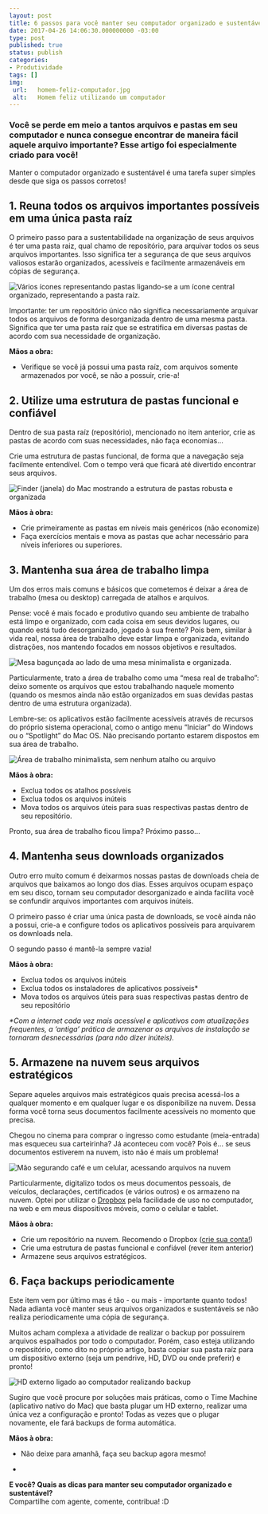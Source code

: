 ```yaml
---
layout: post
title: 6 passos para você manter seu computador organizado e sustentável
date: 2017-04-26 14:06:30.000000000 -03:00
type: post
published: true
status: publish
categories:
- Produtividade
tags: []
img:
 url:	homem-feliz-computador.jpg
 alt:	Homem feliz utilizando um computador
---
```


###  Você se perde em meio a tantos arquivos e pastas em seu computador e nunca consegue encontrar de maneira fácil aquele arquivo importante? Esse artigo foi especialmente criado para você!


Manter o computador organizado e sustentável é uma tarefa super simples desde que siga os passos corretos!
## 1. Reuna todos os arquivos importantes possíveis em uma única pasta raíz

O primeiro passo para a sustentabilidade na organização de seus arquivos é ter uma pasta raiz, qual chamo de repositório, para arquivar todos os seus arquivos importantes. Isso significa ter a segurança de que seus arquivos valiosos estarão organizados, acessíveis e facilmente armazenáveis em cópias de segurança.

<img src="{{ site.baseurl }}/assets/imgs/pasta-raiz.jpg" alt="Vários ícones representando pastas ligando-se a um ícone central organizado, representando a pasta raíz." />

Importante: ter um repositório único não significa necessariamente arquivar todos os arquivos de forma desorganizada dentro de uma mesma pasta. Significa que ter uma pasta raíz que se estratifica em diversas pastas de acordo com sua necessidade de organização.

**Mãos a obra:**

* Verifique se você já possui uma pasta raíz, com arquivos somente armazenados por você, se não a possuir, crie-a!

## 2. Utilize uma estrutura de pastas funcional e confiável

Dentro de sua pasta raíz (repositório), mencionado no item anterior, crie as pastas de acordo com suas necessidades, não faça economias…

Crie uma estrutura de pastas funcional, de forma que a navegação seja facilmente entendível. Com o tempo verá que ficará até divertido encontrar seus arquivos.

<img src="{{ site.baseurl }}/assets/imgs/organizacao-pastas-exemplo.jpg" alt="Finder (janela) do Mac mostrando a estrutura de pastas robusta e organizada" />

**Mãos à obra:**

* Crie primeiramente as pastas em níveis mais genéricos (não economize)
* Faça exercícios mentais e mova as pastas que achar necessário para níveis inferiores ou superiores.

## 3. Mantenha sua área de trabalho limpa

Um dos erros mais comuns e básicos que cometemos é deixar a área de trabalho (mesa ou desktop) carregada de atalhos e arquivos.

Pense: você é mais focado e produtivo quando seu ambiente de trabalho está limpo e organizado, com cada coisa em seus devidos lugares, ou quando está tudo desorganizado, jogado à sua frente? Pois bem, similar à vida real, nossa área de trabalho deve estar limpa e organizada, evitando distrações, nos mantendo focados em nossos objetivos e resultados.

<img src="{{ site.baseurl }}/assets/imgs/mesa-baguncada-vs-mesa-organizada.jpg" alt="Mesa bagunçada ao lado de uma mesa minimalista e organizada." />

Particularmente, trato a área de trabalho como uma “mesa real de trabalho”: deixo somente os arquivos que estou trabalhando naquele momento (quando os mesmos ainda não estão organizados em suas devidas pastas dentro de uma estrutura organizada).

Lembre-se: os aplicativos estão facilmente acessíveis através de recursos do próprio sistema operacional, como o antigo menu “Iniciar” do Windows ou o “Spotlight” do Mac OS. Não precisando portanto estarem dispostos em sua área de trabalho.

<img src="{{ site.baseurl }}/assets/imgs/desktop-thiagonasc.jpg" alt="Área de trabalho minimalista, sem nenhum atalho ou arquivo"/>

**Mãos à obra:**

* Exclua todos os atalhos possíveis
* Exclua todos os arquivos inúteis
* Mova todos os arquivos úteis para suas respectivas pastas dentro de seu repositório.


Pronto, sua área de trabalho ficou limpa? Próximo passo...
## 4. Mantenha seus downloads organizados

Outro erro muito comum é deixarmos nossas pastas de downloads cheia de arquivos que baixamos ao longo dos dias. Esses arquivos ocupam espaço em seu disco, tornam seu computador desorganizado e ainda facilita você se confundir arquivos importantes com arquivos inúteis.

O primeiro passo é criar uma única pasta de downloads, se você ainda não a possui, crie-a e configure todos os aplicativos possíveis para arquivarem os downloads nela.

O segundo passo é mantê-la sempre vazia!

**Mãos à obra:**

* Exclua todos os arquivos inúteis
* Exclua todos os instaladores de aplicativos possíveis*
* Mova todos os arquivos úteis para suas respectivas pastas dentro de seu repositório

<em>*Com a internet cada vez mais acessível e aplicativos com atualizações frequentes, a ‘antiga’ prática de armazenar os arquivos de instalação se tornaram desnecessárias (para não dizer inúteis).</em>
## 5. Armazene na nuvem seus arquivos estratégicos

Separe aqueles arquivos mais estratégicos quais precisa acessá-los a qualquer momento e em qualquer lugar e os disponibilize na nuvem. Dessa forma você torna seus documentos facilmente acessíveis no momento que precisa.

Chegou no cinema para comprar o ingresso como estudante (meia-entrada) mas esqueceu sua carteirinha? Já aconteceu com você? Pois é… se seus documentos estiverem na nuvem, isto não é mais um problema!

<img src="{{ site.baseurl }}/assets/imgs/arquivos-na-nuvem.jpg" alt="Mão segurando café e um celular, acessando arquivos na nuvem" />

Particularmente, digitalizo todos os meus documentos pessoais, de veículos, declarações, certificados (e vários outros) e os armazeno na nuvem. Optei por utilizar o <a href="https://db.tt/46kSo8Ko" target="_blank" rel="noopener noreferrer">Dropbox</a> pela facilidade de uso no computador, na web e em meus dispositivos móveis, como o celular e tablet.

**Mãos à obra:**

* Crie um repositório na nuvem. Recomendo o Dropbox (<a href="https://db.tt/46kSo8Ko" target="_blank" rel="noopener noreferrer">crie sua conta!</a>)
* Crie uma estrutura de pastas funcional e confiável (rever item anterior)
* Armazene seus arquivos estratégicos.

## 6. Faça backups periodicamente

Este item vem por último mas é tão - ou mais - importante quanto todos! Nada adianta você manter seus arquivos organizados e sustentáveis se não realiza periodicamente uma cópia de segurança.

Muitos acham complexa a atividade de realizar o backup por possuirem arquivos espalhados por todo o computador. Porém, caso esteja utilizando o repositório, como dito no próprio artigo, basta copiar sua pasta raíz para um dispositivo externo (seja um pendrive, HD, DVD ou onde preferir) e pronto!

<img src="{{ site.baseurl }}/assets/imgs/hd-externo.jpg" alt="HD externo ligado ao computador realizando backup" />

Sugiro que você procure por soluções mais práticas, como o Time Machine (aplicativo nativo do Mac) que basta plugar um HD externo, realizar uma única vez a configuração e pronto! Todas as vezes que o plugar novamente, ele fará backups de forma automática.

**Mãos à obra:**

* Não deixe para amanhã, faça seu backup agora mesmo!

-

**E você? Quais as dicas para manter seu computador organizado e sustentável?<br />**
Compartilhe com agente, comente, contribua! :D
